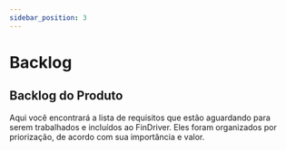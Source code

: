 ```yaml
---
sidebar_position: 3
---
```


# Backlog

## Backlog do Produto
Aqui você encontrará a lista de requisitos que estão aguardando para serem trabalhados e incluídos ao FinDriver. Eles foram organizados por priorização, de acordo com sua importância e valor.



